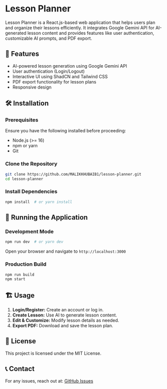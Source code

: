 # Lesson Planner

Lesson Planner is a React.js-based web application that helps users plan and organize their lessons efficiently. It integrates Google Gemini API for AI-generated lesson content and provides features like user authentication, customizable AI prompts, and PDF export.

## 🚀 Features

- AI-powered lesson generation using Google Gemini API
- User authentication (Login/Logout)
- Interactive UI using ShadCN and Tailwind CSS
- PDF export functionality for lesson plans
- Responsive design

## 🛠 Installation

### Prerequisites

Ensure you have the following installed before proceeding:

- Node.js (>= 16)
- npm or yarn
- Git

### Clone the Repository

```bash
git clone https://github.com/MALIKKHUBAIB1/lesson-planner.git
cd lesson-planner
```

### Install Dependencies

```bash
npm install  # or yarn install
```

## 🚀 Running the Application

### Development Mode

```bash
npm run dev  # or yarn dev
```

Open your browser and navigate to `http://localhost:3000`

### Production Build

```bash
npm run build
npm start
```

## 🏗 Usage

1. **Login/Register:** Create an account or log in.
2. **Create Lesson:** Use AI to generate lesson content.
3. **Edit & Customize:** Modify lesson details as needed.
4. **Export PDF:** Download and save the lesson plan.

## 📜 License

This project is licensed under the MIT License.

## 📞 Contact

For any issues, reach out at: [GitHub Issues](https://github.com/MALIKKHUBAIB1/lesson-planner/issues)
